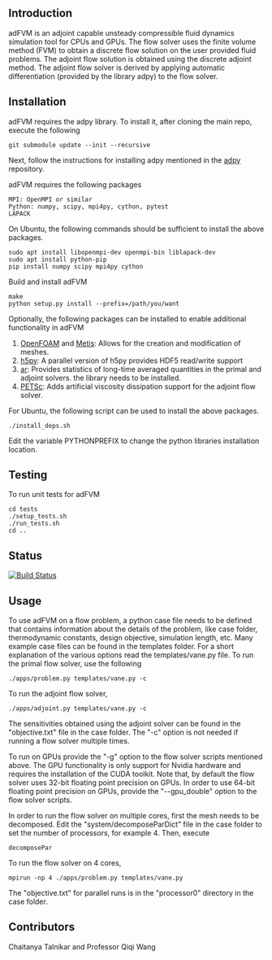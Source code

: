 ## Introduction

adFVM is an adjoint capable unsteady compressible fluid dynamics simulation tool
for CPUs and GPUs. The flow solver uses the finite volume method (FVM) to obtain a discrete flow solution on the user provided fluid problems. The adjoint flow solution is obtained using the discrete adjoint method.
The adjoint flow solver is derived by applying automatic differentiation (provided by the library adpy) to the flow solver.

## Installation

adFVM requires the adpy library. To install it,
after cloning the main repo, execute the following
```
git submodule update --init --recursive
```
Next, follow the instructions for installing adpy mentioned
in the [adpy](https://github.com/chaitan3/adpy) repository.

adFVM requires the following packages
```
MPI: OpenMPI or similar
Python: numpy, scipy, mpi4py, cython, pytest
LAPACK
```

On Ubuntu, the following commands should be sufficient to install the above packages.
```
sudo apt install libopenmpi-dev openmpi-bin liblapack-dev
sudo apt install python-pip
pip install numpy scipy mpi4py cython
```

Build and install adFVM
```
make
python setup.py install --prefix=/path/you/want
```

Optionally, the following packages can be installed to enable
additional functionality in adFVM

1. [OpenFOAM](https://www.openfoam.com/) and [Metis](http://glaros.dtc.umn.edu/gkhome/metis/metis/overview): Allows for the creation and modification of meshes. 
2. [h5py](https://github.com/h5py/h5py): A parallel version of h5py provides HDF5 read/write
support 
3. [ar](https://github.com/RhysU/ar): Provides statistics of long-time averaged quantities in the primal
and adjoint solvers. the library  needs to be installed.
4. [PETSc](https://www.mcs.anl.gov/petsc/): Adds artificial viscosity dissipation support
for the adjoint flow solver.

For Ubuntu, the following script can be used to install
the above packages. 
```
./install_deps.sh
```
Edit the variable PYTHONPREFIX to change the python libraries installation location.

## Testing
To run unit tests for adFVM
```
cd tests
./setup_tests.sh
./run_tests.sh
cd ..
```

## Status
[![Build Status](https://api.travis-ci.org/chaitan3/adFVM.png)](https://travis-ci.org/chaitan3/adFVM)


## Usage
To use adFVM on a flow problem, a python case
file needs to be defined that contains information about
the details of the problem, like case folder, thermodynamic constants,
design objective, simulation length, etc. Many example case files
can be found in the templates folder. For a short explanation
of the various options read the templates/vane.py file.
To run the primal flow solver, use the following
```
./apps/problem.py templates/vane.py -c
```
To run the adjoint flow solver,
```
./apps/adjoint.py templates/vane.py -c
```
The sensitivities obtained using the adjoint solver can be found
in the "objective.txt" file in the case folder. The "-c" option
is not needed if running a flow solver multiple times. 

To run on GPUs provide the "-g" option to the flow solver scripts mentioned above.
The GPU functionality is only support for Nvidia hardware and requires
the installation of the CUDA toolkit. Note that, by default the flow solver
uses 32-bit floating point precision on GPUs. In order to use 64-bit floating point 
precision on GPUs, provide the "--gpu_double" option to the flow solver scripts.

In order to run the flow solver on multiple cores, first
the mesh needs to be decomposed. Edit the "system/decomposeParDict"
file in the case folder to set the number of processors, for example 4. Then,
execute
```
decomposePar
```
To run the flow solver on 4 cores,
```
mpirun -np 4 ./apps/problem.py templates/vane.py 
```
The "objective.txt" for parallel runs is in the "processor0"
directory in the case folder.

## Contributors

Chaitanya Talnikar and Professor Qiqi Wang

